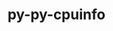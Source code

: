 ---
title: "py-py-cpuinfo"
layout: cache
categories: [package, develop]
meta: {"versions": ["9.0.0"], "compilers": ["gcc@=11.4.0", "oneapi@=2024.2.1"], "oss": ["ubuntu22.04"], "platforms": ["linux"], "targets": ["x86_64_v3"], "stacks": ["e4s", "e4s-oneapi", "root"], "num_specs": 14, "num_specs_by_stack": {"root": 14, "e4s": 9, "e4s-oneapi": 5}}
spec_details: [{"hash": "6kvllp3fwjdh324h4nogjq4c56m24doy", "compiler": "gcc@=11.4.0", "versions": ["9.0.0"], "os": "ubuntu22.04", "platform": "linux", "target": "x86_64_v3", "variants": ["build_system=python_pip"], "stacks": ["root", "e4s"], "size": "-", "tarball": "https://binaries.spack.io/develop/build_cache/linux-ubuntu22.04-x86_64_v3/gcc-11.4.0/py-py-cpuinfo-9.0.0/linux-ubuntu22.04-x86_64_v3-gcc-11.4.0-py-py-cpuinfo-9.0.0-6kvllp3fwjdh324h4nogjq4c56m24doy.spack"}, {"hash": "7fiudyinv6bfcdeisxfkwpe7yf7x3sfs", "compiler": "gcc@=11.4.0", "versions": ["9.0.0"], "os": "ubuntu22.04", "platform": "linux", "target": "x86_64_v3", "variants": ["build_system=python_pip"], "stacks": ["root", "e4s"], "size": "-", "tarball": "https://binaries.spack.io/develop/build_cache/linux-ubuntu22.04-x86_64_v3/gcc-11.4.0/py-py-cpuinfo-9.0.0/linux-ubuntu22.04-x86_64_v3-gcc-11.4.0-py-py-cpuinfo-9.0.0-7fiudyinv6bfcdeisxfkwpe7yf7x3sfs.spack"}, {"hash": "fzojggbigtms3sx62c5thrx5gkn4anbr", "compiler": "gcc@=11.4.0", "versions": ["9.0.0"], "os": "ubuntu22.04", "platform": "linux", "target": "x86_64_v3", "variants": ["build_system=python_pip"], "stacks": ["root", "e4s"], "size": "-", "tarball": "https://binaries.spack.io/develop/build_cache/linux-ubuntu22.04-x86_64_v3/gcc-11.4.0/py-py-cpuinfo-9.0.0/linux-ubuntu22.04-x86_64_v3-gcc-11.4.0-py-py-cpuinfo-9.0.0-fzojggbigtms3sx62c5thrx5gkn4anbr.spack"}, {"hash": "fz2lyakhxajxxyfdvgt26pcouzstenhs", "compiler": "gcc@=11.4.0", "versions": ["9.0.0"], "os": "ubuntu22.04", "platform": "linux", "target": "x86_64_v3", "variants": ["build_system=python_pip"], "stacks": ["root", "e4s"], "size": "-", "tarball": "https://binaries.spack.io/develop/build_cache/linux-ubuntu22.04-x86_64_v3/gcc-11.4.0/py-py-cpuinfo-9.0.0/linux-ubuntu22.04-x86_64_v3-gcc-11.4.0-py-py-cpuinfo-9.0.0-fz2lyakhxajxxyfdvgt26pcouzstenhs.spack"}, {"hash": "bwyoyjm2vselewrzk4li5byfcelil7qi", "compiler": "gcc@=11.4.0", "versions": ["9.0.0"], "os": "ubuntu22.04", "platform": "linux", "target": "x86_64_v3", "variants": ["build_system=python_pip"], "stacks": ["root", "e4s"], "size": "-", "tarball": "https://binaries.spack.io/develop/build_cache/linux-ubuntu22.04-x86_64_v3/gcc-11.4.0/py-py-cpuinfo-9.0.0/linux-ubuntu22.04-x86_64_v3-gcc-11.4.0-py-py-cpuinfo-9.0.0-bwyoyjm2vselewrzk4li5byfcelil7qi.spack"}, {"hash": "5w34pfzfaeak3qx4y6igvx7ixnghbwzk", "compiler": "gcc@=11.4.0", "versions": ["9.0.0"], "os": "ubuntu22.04", "platform": "linux", "target": "x86_64_v3", "variants": ["build_system=python_pip"], "stacks": ["root", "e4s"], "size": "-", "tarball": "https://binaries.spack.io/develop/build_cache/linux-ubuntu22.04-x86_64_v3/gcc-11.4.0/py-py-cpuinfo-9.0.0/linux-ubuntu22.04-x86_64_v3-gcc-11.4.0-py-py-cpuinfo-9.0.0-5w34pfzfaeak3qx4y6igvx7ixnghbwzk.spack"}, {"hash": "wh4e7dkcqkqenckfsnfftood574gajiz", "compiler": "gcc@=11.4.0", "versions": ["9.0.0"], "os": "ubuntu22.04", "platform": "linux", "target": "x86_64_v3", "variants": ["build_system=python_pip"], "stacks": ["root", "e4s"], "size": "-", "tarball": "https://binaries.spack.io/develop/build_cache/linux-ubuntu22.04-x86_64_v3/gcc-11.4.0/py-py-cpuinfo-9.0.0/linux-ubuntu22.04-x86_64_v3-gcc-11.4.0-py-py-cpuinfo-9.0.0-wh4e7dkcqkqenckfsnfftood574gajiz.spack"}, {"hash": "5nfft4m57ciqlc6snjbophqn7ufd3a7f", "compiler": "gcc@=11.4.0", "versions": ["9.0.0"], "os": "ubuntu22.04", "platform": "linux", "target": "x86_64_v3", "variants": ["build_system=python_pip"], "stacks": ["root", "e4s"], "size": "-", "tarball": "https://binaries.spack.io/develop/build_cache/linux-ubuntu22.04-x86_64_v3/gcc-11.4.0/py-py-cpuinfo-9.0.0/linux-ubuntu22.04-x86_64_v3-gcc-11.4.0-py-py-cpuinfo-9.0.0-5nfft4m57ciqlc6snjbophqn7ufd3a7f.spack"}, {"hash": "z7fj4pzsrjp6wkpseairq526chtitbxz", "compiler": "gcc@=11.4.0", "versions": ["9.0.0"], "os": "ubuntu22.04", "platform": "linux", "target": "x86_64_v3", "variants": ["build_system=python_pip"], "stacks": ["root", "e4s"], "size": "-", "tarball": "https://binaries.spack.io/develop/build_cache/linux-ubuntu22.04-x86_64_v3/gcc-11.4.0/py-py-cpuinfo-9.0.0/linux-ubuntu22.04-x86_64_v3-gcc-11.4.0-py-py-cpuinfo-9.0.0-z7fj4pzsrjp6wkpseairq526chtitbxz.spack"}, {"hash": "2xg6pcrkovzme6wvjpmkj56e5oedhydq", "compiler": "oneapi@=2024.2.1", "versions": ["9.0.0"], "os": "ubuntu22.04", "platform": "linux", "target": "x86_64_v3", "variants": ["build_system=python_pip"], "stacks": ["root", "e4s-oneapi"], "size": "-", "tarball": "https://binaries.spack.io/develop/build_cache/linux-ubuntu22.04-x86_64_v3/oneapi-2024.2.1/py-py-cpuinfo-9.0.0/linux-ubuntu22.04-x86_64_v3-oneapi-2024.2.1-py-py-cpuinfo-9.0.0-2xg6pcrkovzme6wvjpmkj56e5oedhydq.spack"}, {"hash": "tk26yudkjsz6ph7jroyairczika7oehv", "compiler": "oneapi@=2024.2.1", "versions": ["9.0.0"], "os": "ubuntu22.04", "platform": "linux", "target": "x86_64_v3", "variants": ["build_system=python_pip"], "stacks": ["root", "e4s-oneapi"], "size": "-", "tarball": "https://binaries.spack.io/develop/build_cache/linux-ubuntu22.04-x86_64_v3/oneapi-2024.2.1/py-py-cpuinfo-9.0.0/linux-ubuntu22.04-x86_64_v3-oneapi-2024.2.1-py-py-cpuinfo-9.0.0-tk26yudkjsz6ph7jroyairczika7oehv.spack"}, {"hash": "qk4fjb6hud23cyha2pyrbdrvbye4hoha", "compiler": "oneapi@=2024.2.1", "versions": ["9.0.0"], "os": "ubuntu22.04", "platform": "linux", "target": "x86_64_v3", "variants": ["build_system=python_pip"], "stacks": ["root", "e4s-oneapi"], "size": "-", "tarball": "https://binaries.spack.io/develop/build_cache/linux-ubuntu22.04-x86_64_v3/oneapi-2024.2.1/py-py-cpuinfo-9.0.0/linux-ubuntu22.04-x86_64_v3-oneapi-2024.2.1-py-py-cpuinfo-9.0.0-qk4fjb6hud23cyha2pyrbdrvbye4hoha.spack"}, {"hash": "m4drkgic4oaoiwxpkb254s2mso4ii7wc", "compiler": "oneapi@=2024.2.1", "versions": ["9.0.0"], "os": "ubuntu22.04", "platform": "linux", "target": "x86_64_v3", "variants": ["build_system=python_pip"], "stacks": ["root", "e4s-oneapi"], "size": "-", "tarball": "https://binaries.spack.io/develop/build_cache/linux-ubuntu22.04-x86_64_v3/oneapi-2024.2.1/py-py-cpuinfo-9.0.0/linux-ubuntu22.04-x86_64_v3-oneapi-2024.2.1-py-py-cpuinfo-9.0.0-m4drkgic4oaoiwxpkb254s2mso4ii7wc.spack"}, {"hash": "7idjllqcktjg3ruftqfryczdiwtln2ih", "compiler": "oneapi@=2024.2.1", "versions": ["9.0.0"], "os": "ubuntu22.04", "platform": "linux", "target": "x86_64_v3", "variants": ["build_system=python_pip"], "stacks": ["root", "e4s-oneapi"], "size": "-", "tarball": "https://binaries.spack.io/develop/build_cache/linux-ubuntu22.04-x86_64_v3/oneapi-2024.2.1/py-py-cpuinfo-9.0.0/linux-ubuntu22.04-x86_64_v3-oneapi-2024.2.1-py-py-cpuinfo-9.0.0-7idjllqcktjg3ruftqfryczdiwtln2ih.spack"}]
---